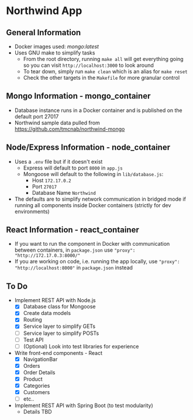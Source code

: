 # Northwind App

## General Information
- Docker images used: *mongo:latest*
- Uses GNU make to simplify tasks
  - From the root directory, running `make all` will get everything going so you can visit `http://localhost:3000` to look around
  - To tear down, simply run `make clean` which is an alias for `make reset`
  - Check the other targets in the `Makefile` for more granular control

## Mongo Information - mongo_container
- Database instance runs in a Docker container and is published on the default port 27017
- Northwind sample data pulled from https://github.com/tmcnab/northwind-mongo

## Node/Express Information - node_container
- Uses a `.env` file but if it doesn't exist
  - Express will default to port `8000` in `app.js`
  - Mongoose will default to the following in `lib/database.js`:
    - Host `172.17.0.2`
    - Port `27017`
    - Database Name `Northwind`
- The defaults are to simplify network communication in bridged mode if running all components inside Docker containers (strictly for dev environments)

## React Information - react_container
- If you want to run the component in Docker with communication between containers, in `package.json` use `"proxy": "http://172.17.0.3:8000/"`
- If you are working on code, i.e. running the app locally, use `"proxy": "http://localhost:8000"` in `package.json` instead
  
## To Do
- Implement REST API with Node.js
  - [x] Database class for Mongoose
  - [x] Create data models
  - [x] Routing
  - [x] Service layer to simplify GETs
  - [ ] Service layer to simplify POSTs
  - [ ] Test API
  - [ ] \(Optional) Look into test libraries for experience
 
- Write front-end components - React
  - [x] NavigationBar
  - [x] Orders
  - [x] Order Details
  - [x] Product 
  - [x] Categories
  - [x] Customers
  - [ ] etc..

- Implement REST API with Spring Boot (to test modularity)
  - Details TBD

